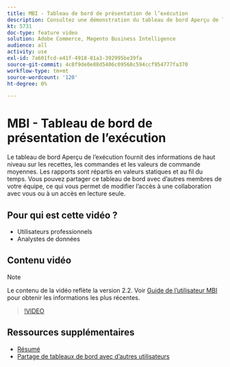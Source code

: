 ```yaml
---
title: MBI - Tableau de bord de présentation de l’exécution
description: Consultez une démonstration du tableau de bord Aperçu de l’exécution fourni par l’IMS.
kt: 5731
doc-type: feature video
solution: Adobe Commerce, Magento Business Intelligence
audience: all
activity: use
exl-id: 7a601fcd-e41f-4918-81a3-392995be39fa
source-git-commit: 4c8f9de0e88d5406c09568c594ccf954777fa370
workflow-type: tm+mt
source-wordcount: '120'
ht-degree: 0%

---
```


# MBI - Tableau de bord de présentation de l’exécution

Le tableau de bord Aperçu de l’exécution fournit des informations de haut niveau sur les recettes, les commandes et les valeurs de commande moyennes. Les rapports sont répartis en valeurs statiques et au fil du temps. Vous pouvez partager ce tableau de bord avec d’autres membres de votre équipe, ce qui vous permet de modifier l’accès à une collaboration avec vous ou à un accès en lecture seule.

## Pour qui est cette vidéo ?

- Utilisateurs professionnels
- Analystes de données

## Contenu vidéo

>[!NOTE]
>
>Le contenu de la vidéo reflète la version 2.2. Voir [Guide de l’utilisateur MBI](https://docs.magento.com/mbi/) pour obtenir les informations les plus récentes.

>[!VIDEO](https://video.tv.adobe.com/v/35986?quality=12&learn=on)

## Ressources supplémentaires

- [Résumé](https://docs.magento.com/mbi/data-user/dashboards/dashboards-pro.html#executive-summary-guest-checkout-allowed)
- [Partage de tableaux de bord avec d’autres utilisateurs](https://docs.magento.com/mbi/data-user/dashboards/share-dashboard-with-users.html)
